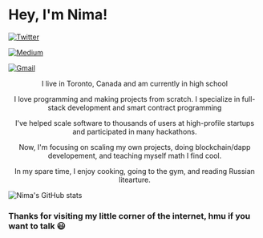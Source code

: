 <h1>Hey, I'm Nima! </h1>

  

<p  align="center">


<a  href="https://twitter.com/PourjafarNima"><img  src="https://img.shields.io/badge/-pourjafarnima-628FDB?style=for-the-badge&amp;logo=Twitter&amp;logoColor=white&amp;link=https://twitter.com/PourjafarNima"  alt="Twitter"></a>

<a  href="https://nimapourjafar.medium.com/"><img  src="https://img.shields.io/badge/-nimapourjafar-2A3752?style=for-the-badge&amp;logo=Medium&amp;logoColor=white&amp;link=https://nimapourjafar.medium.com/"  alt="Medium"></a>

<a  href="mailto:nima.pourjafar123@gmail.com"><img  src="https://img.shields.io/badge/-nima.pourjafar123@gmail.com-610cff?style=for-the-badge&amp;logo=Gmail&amp;logoColor=white&amp;link=mailto:nima.pourjafar123@gmail.com"  alt="Gmail"></a>

</p>

<p  align="center">I live in Toronto, Canada and am currently in high school</p>

<p  align="center">I love programming and making projects from scratch. I specialize in full-stack development and smart contract programming</p>

<p  align="center">I've helped scale software to thousands of users at high-profile startups and participated in many hackathons. </p>

<p  align="center">Now, I'm focusing on scaling my own projects, doing blockchain/dapp developement, and teaching myself math I find cool. </p>

<p  align="center">In my spare time, I enjoy cooking, going to the gym, and reading Russian litearture.</p>
 
  

![Nima's GitHub stats](https://github-readme-stats.vercel.app/api?username=nimapourjafar&count_private=true&theme=tokyonight)

  

### Thanks for visiting my little corner of the internet, hmu if you want to talk 😃
